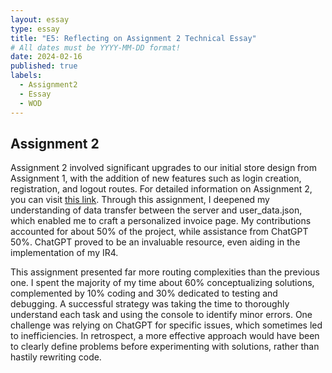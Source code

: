 ```yaml
---
layout: essay
type: essay
title: "E5: Reflecting on Assignment 2 Technical Essay"
# All dates must be YYYY-MM-DD format!
date: 2024-02-16
published: true
labels:
  - Assignment2
  - Essay
  - WOD
---
```


## Assignment 2
Assignment 2 involved significant upgrades to our initial store design from Assignment 1, with the addition of new features such as login creation, registration, and logout routes. For detailed information on Assignment 2, you can visit [this link](https://dport96.github.io/ITM352/modules/Assignment2/). Through this assignment, I deepened my understanding of data transfer between the server and user_data.json, which enabled me to craft a personalized invoice page. My contributions accounted for about 50% of the project, while assistance from ChatGPT 50%. ChatGPT proved to be an invaluable resource, even aiding in the implementation of my IR4.

This assignment presented far more routing complexities than the previous one. I spent the majority of my time about 60% conceptualizing solutions, complemented by 10% coding and 30% dedicated to testing and debugging. A successful strategy was taking the time to thoroughly understand each task and using the console to identify minor errors. One challenge was relying on ChatGPT for specific issues, which sometimes led to inefficiencies. In retrospect, a more effective approach would have been to clearly define problems before experimenting with solutions, rather than hastily rewriting code.
